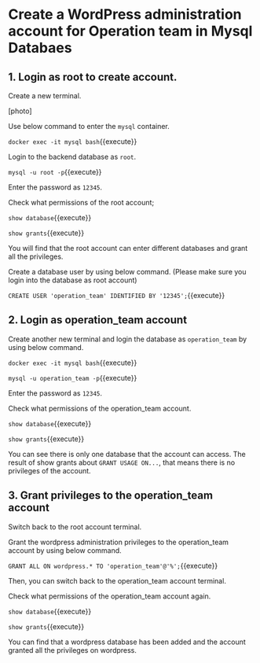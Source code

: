 # Create a WordPress administration account for Operation team in Mysql Databaes

## 1. Login as root to create account.
Create a new terminal.

[photo]

Use below command to enter the `mysql` container.

`docker exec -it mysql bash`{{execute}}

Login to the backend database as `root`.

`mysql -u root -p`{{execute}}

Enter the password as `12345`.

Check what permissions of the root account;

`show database`{{execute}}

`show grants`{{execute}}

You will find that the root account can enter different databases and grant all the privileges.

Create a database user by using below command. (Please make sure you login into the database as root account)

`CREATE USER 'operation_team' IDENTIFIED BY '12345';`{{execute}}

## 2. Login as operation_team account
Create another new terminal and login the database as `operation_team` by using below command.

`docker exec -it mysql bash`{{execute}}

`mysql -u operation_team -p`{{execute}}

Enter the password as `12345`.

Check what permissions of the operation_team account.

`show database`{{execute}}

`show grants`{{execute}}

You can see there is only one database that the account can access.
The result of show grants about `GRANT USAGE ON...`, that means there is no privileges of the account.

## 3. Grant privileges to the operation_team account
Switch back to the root account terminal.

Grant the wordpress administration privileges to the operation_team account by using below command.

`GRANT ALL ON wordpress.* TO 'operation_team'@'%';`{{execute}}


Then, you can switch back to the operation_team account terminal.

Check what permissions of the operation_team account again.

`show database`{{execute}}

`show grants`{{execute}}

You can find that a wordpress database has been added and the account granted all the privileges on wordpress.
